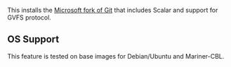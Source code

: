 
This installs the [Microsoft fork of Git](https://github.com/microsoft/git) that includes
Scalar and support for GVFS protocol.

## OS Support

This feature is tested on base images for Debian/Ubuntu and Mariner-CBL.